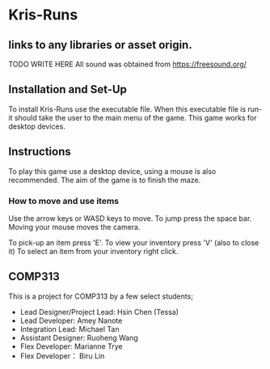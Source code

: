 # Kris-Runs

## links to any libraries or asset origin.
TODO
WRITE HERE
All sound was obtained from https://freesound.org/

## Installation and Set-Up
To install Kris-Runs use the executable file.
When this executable file is run- it should take the user to the main menu of the game.
This game works for desktop devices.


## Instructions
To play this game use a desktop device, using a mouse is also recommended.
The aim of the game is to finish the maze.

### How to move and use items
Use the arrow keys or WASD keys to move. 
To jump press the space bar.
Moving your mouse moves the camera.

To pick-up an item press 'E'.
To view your inventory press 'V' (also to close it)
To select an item from your inventory right click.

## COMP313
This is a project for COMP313 by a few select students; 
- Lead Designer/Project Lead: Hsin Chen (Tessa) 
- Lead Developer: Amey Nanote
- Integration Lead: Michael Tan 
- Assistant Designer: Ruoheng Wang
- Flex Developer: Marianne Trye
- Flex Developer： Biru Lin

